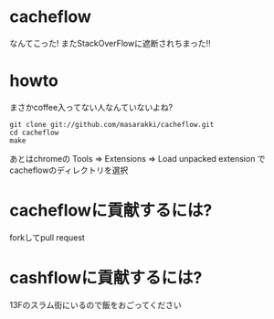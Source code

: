 cacheflow
=========

なんてこった! またStackOverFlowに遮断されちまった!!

howto
=====
まさかcoffee入ってない人なんていないよね?

    git clone git://github.com/masarakki/cacheflow.git
    cd cacheflow
    make

あとはchromeの Tools => Extensions => Load unpacked extension でcacheflowのディレクトリを選択

cacheflowに貢献するには?
========================

forkしてpull request

cashflowに貢献するには?
=======================

13Fのスラム街にいるので飯をおごってください
